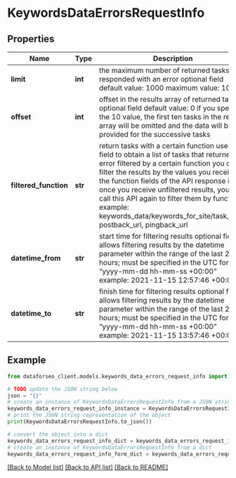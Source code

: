 # KeywordsDataErrorsRequestInfo


## Properties

Name | Type | Description | Notes
------------ | ------------- | ------------- | -------------
**limit** | **int** | the maximum number of returned tasks that responded with an error optional field default value: 1000 maximum value: 1000 | [optional] 
**offset** | **int** | offset in the results array of returned tasks optional field default value: 0 if you specify the 10 value, the first ten tasks in the results array will be omitted and the data will be provided for the successive tasks | [optional] 
**filtered_function** | **str** | return tasks with a certain function use this field to obtain a list of tasks that returned an error filtered by a certain function you can filter the results by the values you receive in the function fields of the API response i.e., once you receive unfiltered results, you can call this API again to filter them by function example: keywords_data/keywords_for_site/task_post, postback_url, pingback_url | [optional] 
**datetime_from** | **str** | start time for filtering results optional field allows filtering results by the datetime parameter within the range of the last 24 hours; must be specified in the UTC format: “yyyy-mm-dd hh-mm-ss +00:00” example: 2021-11-15 12:57:46 +00:00 | [optional] 
**datetime_to** | **str** | finish time for filtering results optional field allows filtering results by the datetime parameter within the range of the last 24 hours; must be specified in the UTC format: “yyyy-mm-dd hh-mm-ss +00:00” example: 2021-11-15 13:57:46 +00:00 | [optional] 

## Example

```python
from dataforseo_client.models.keywords_data_errors_request_info import KeywordsDataErrorsRequestInfo

# TODO update the JSON string below
json = "{}"
# create an instance of KeywordsDataErrorsRequestInfo from a JSON string
keywords_data_errors_request_info_instance = KeywordsDataErrorsRequestInfo.from_json(json)
# print the JSON string representation of the object
print(KeywordsDataErrorsRequestInfo.to_json())

# convert the object into a dict
keywords_data_errors_request_info_dict = keywords_data_errors_request_info_instance.to_dict()
# create an instance of KeywordsDataErrorsRequestInfo from a dict
keywords_data_errors_request_info_form_dict = keywords_data_errors_request_info.from_dict(keywords_data_errors_request_info_dict)
```
[[Back to Model list]](../README.md#documentation-for-models) [[Back to API list]](../README.md#documentation-for-api-endpoints) [[Back to README]](../README.md)


